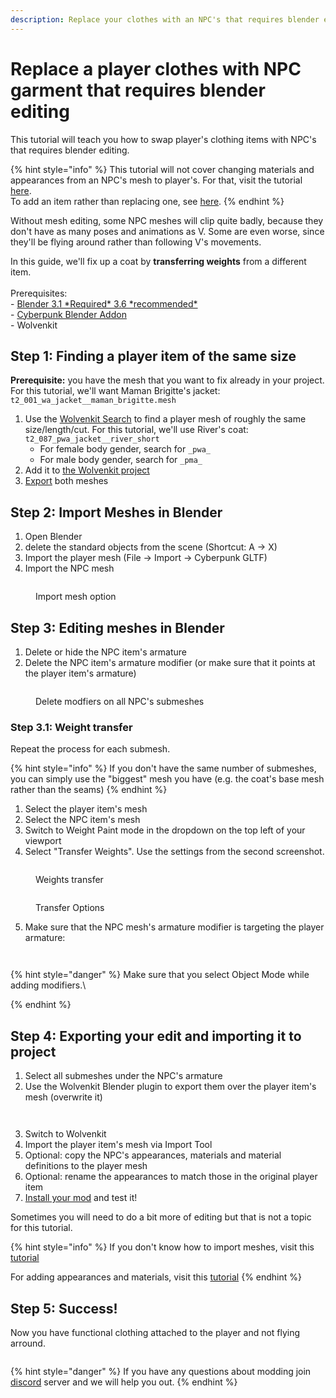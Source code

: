 ```yaml
---
description: Replace your clothes with an NPC's that requires blender editing.
---
```


# Replace a player clothes with NPC garment that requires blender editing

This tutorial will teach you how to swap player's clothing items with NPC's that requires blender editing.

{% hint style="info" %}
This tutorial will not cover changing materials and appearances from an NPC's mesh to player's. For that, visit the tutorial [here](https://wiki.redmodding.org/cyberpunk-2077-modding/for-mod-creators/modding-guides/items-equipment/editing-existing-items/replace-a-player-item-with-an-npc-item).\
To add an item rather than replacing one, see [here](../../adding-new-items/).
{% endhint %}

Without mesh editing, some NPC meshes will clip quite badly, because they don't have as many poses and animations as V. Some are even worse, since they'll be flying around rather than following V's movements.

In this guide, we'll fix up a coat by **transferring weights** from a different item.\
\
Prerequisites:\
&#x20;                    \- [Blender 3.1 \*Required\* 3.6 \*recommended\*](https://www.blender.org/download/releases/3-6/)\
&#x20;                    \- [Cyberpunk Blender Addon](https://github.com/WolvenKit/Cyberpunk-Blender-add-on/releases/tag/1.3.0)\
&#x20;                    \- Wolvenkit

## **Step 1:  Finding a player item of the same size**

**Prerequisite:** you have the mesh that you want to fix already in your project. For this tutorial, we'll want Maman Brigitte's jacket: `t2_001_wa_jacket__maman_brigitte.mesh`

1. Use the [Wolvenkit Search](https://app.gitbook.com/s/-MP\_ozZVx2gRZUPXkd4r/wolvenkit-app/usage/wolvenkit-search-finding-files) to find a player mesh of roughly the same size/length/cut. For this tutorial, we'll use River's coat: \
   `t2_087_pwa_jacket__river_short`
   * For female body gender, search for `_pwa_`
   * For male body gender, search for `_pma_`
2. Add it to [the Wolvenkit project](https://app.gitbook.com/s/-MP\_ozZVx2gRZUPXkd4r/wolvenkit-app/usage/wolvenkit-projects)
3. [Export](https://wiki.redmodding.org/cyberpunk-2077-modding/for-mod-creators/3d-modelling/exporting-and-importing-meshes) both meshes

## **Step 2: Import Meshes in Blender**

1. Open Blender
2. delete the standard objects from the scene (Shortcut: A -> X)
3. Import the player mesh (File -> Import -> Cyberpunk GLTF)
4. Import the NPC mesh

<figure><img src="../../../../../.gitbook/assets/Screenshot_2 (1).png" alt=""><figcaption><p>Import mesh option</p></figcaption></figure>

## Step 3: Editing meshes in Blender

1. Delete or hide the NPC item's armature
2. Delete the NPC item's armature modifier (or make sure that it points at the player item's armature)

<figure><img src="../../../../../.gitbook/assets/Screenshot_3 (1).png" alt=""><figcaption><p>Delete modfiers on all NPC's submeshes</p></figcaption></figure>

### Step 3.1: Weight transfer

Repeat the process for each submesh.&#x20;

{% hint style="info" %}
If you don't have the same number of submeshes, you can simply use the "biggest" mesh you have (e.g. the coat's base mesh rather than the seams)
{% endhint %}

1. Select the player item's mesh
2. Select the NPC item's mesh
3. Switch to Weight Paint mode in the dropdown on the top left of your viewport
4. Select "Transfer Weights". Use the settings from the second screenshot.

<figure><img src="../../../../../.gitbook/assets/Screenshot_6.png" alt=""><figcaption><p>Weights transfer</p></figcaption></figure>

<figure><img src="../../../../../.gitbook/assets/Screenshot_7.png" alt=""><figcaption><p>Transfer Options</p></figcaption></figure>

5. Make sure that the NPC mesh's armature modifier is targeting the player armature:

<div>

<figure><img src="../../../../../.gitbook/assets/Screenshot_8 (1).png" alt=""><figcaption></figcaption></figure>

 

<figure><img src="../../../../../.gitbook/assets/Screenshot_9 (1).png" alt=""><figcaption></figcaption></figure>

</div>

{% hint style="danger" %}
Make sure that you select Object Mode while adding modifiers.\

{% endhint %}

## Step 4: Exporting your edit and importing it to project

1. Select all submeshes under the NPC's armature
2. Use the Wolvenkit Blender plugin to export them over the player item's mesh (overwrite it)

<div>

<figure><img src="../../../../../.gitbook/assets/Screenshot_10.png" alt=""><figcaption></figcaption></figure>

 

<figure><img src="../../../../../.gitbook/assets/Screenshot_11.png" alt=""><figcaption></figcaption></figure>

</div>

3. Switch to Wolvenkit
4. Import the player item's mesh via Import Tool
5. Optional: copy the NPC's appearances, materials and material definitions to the player mesh
6. Optional: rename the appearances to match those in the original player item
7. [Install your mod](https://app.gitbook.com/s/-MP\_ozZVx2gRZUPXkd4r/wolvenkit-app/menu/toolbar#install-and-launch) and test it!

Sometimes you will need to do a bit more of editing but that is not a topic for this tutorial.

{% hint style="info" %}
If you don't know how to import meshes, visit this [tutorial](https://wiki.redmodding.org/cyberpunk-2077-modding/for-mod-creators/3d-modelling/exporting-and-importing-meshes#importing-to-.mesh)&#x20;

For adding appearances and materials, visit this [tutorial](https://wiki.redmodding.org/cyberpunk-2077-modding/for-mod-creators/modding-guides/items-equipment/editing-existing-items/replace-a-player-item-with-an-npc-item#summary)
{% endhint %}

## Step 5: Success!

Now you have functional clothing attached to the player and not flying arround.

<figure><img src="../../../../../.gitbook/assets/Screenshot_12.png" alt=""><figcaption></figcaption></figure>

{% hint style="danger" %}
If you have any questions about modding join [discord](https://discord.gg/Epkq79kd96) server and we will help you out.
{% endhint %}
